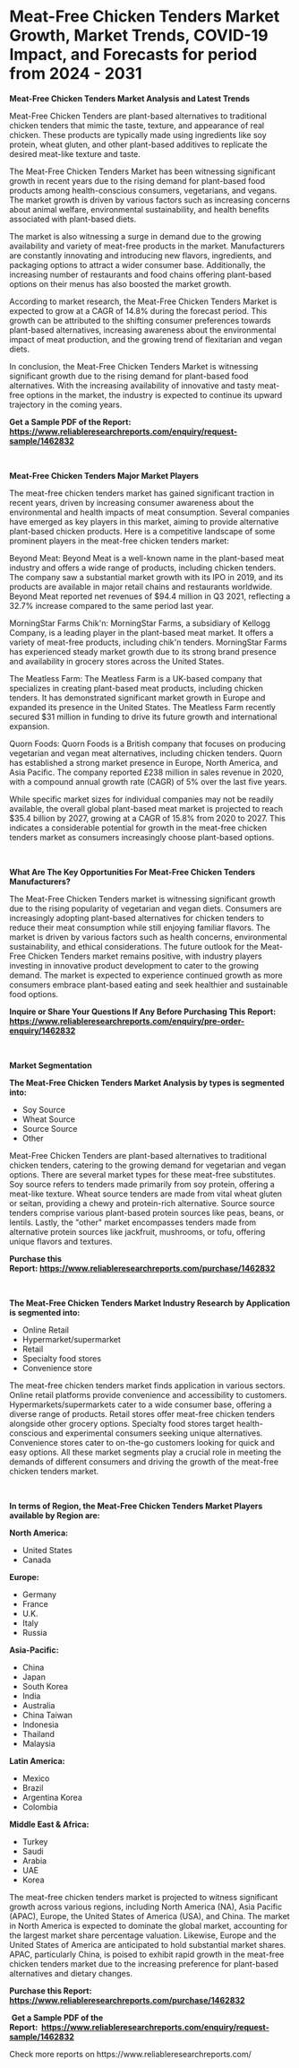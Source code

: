 <p><h1>Meat-Free Chicken Tenders Market Growth, Market Trends, COVID-19 Impact, and Forecasts for period from 2024 - 2031</h1></p><p><strong>Meat-Free Chicken Tenders Market Analysis and Latest Trends</strong></p>
<p><p>Meat-Free Chicken Tenders are plant-based alternatives to traditional chicken tenders that mimic the taste, texture, and appearance of real chicken. These products are typically made using ingredients like soy protein, wheat gluten, and other plant-based additives to replicate the desired meat-like texture and taste.</p><p>The Meat-Free Chicken Tenders Market has been witnessing significant growth in recent years due to the rising demand for plant-based food products among health-conscious consumers, vegetarians, and vegans. The market growth is driven by various factors such as increasing concerns about animal welfare, environmental sustainability, and health benefits associated with plant-based diets.</p><p>The market is also witnessing a surge in demand due to the growing availability and variety of meat-free products in the market. Manufacturers are constantly innovating and introducing new flavors, ingredients, and packaging options to attract a wider consumer base. Additionally, the increasing number of restaurants and food chains offering plant-based options on their menus has also boosted the market growth.</p><p>According to market research, the Meat-Free Chicken Tenders Market is expected to grow at a CAGR of 14.8% during the forecast period. This growth can be attributed to the shifting consumer preferences towards plant-based alternatives, increasing awareness about the environmental impact of meat production, and the growing trend of flexitarian and vegan diets.</p><p>In conclusion, the Meat-Free Chicken Tenders Market is witnessing significant growth due to the rising demand for plant-based food alternatives. With the increasing availability of innovative and tasty meat-free options in the market, the industry is expected to continue its upward trajectory in the coming years.</p></p>
<p><strong>Get a Sample PDF of the Report:&nbsp; <a href="https://www.reliableresearchreports.com/enquiry/request-sample/1462832">https://www.reliableresearchreports.com/enquiry/request-sample/1462832</a></strong></p>
<p>&nbsp;</p>
<p><strong>Meat-Free Chicken Tenders Major Market Players</strong></p>
<p><p>The meat-free chicken tenders market has gained significant traction in recent years, driven by increasing consumer awareness about the environmental and health impacts of meat consumption. Several companies have emerged as key players in this market, aiming to provide alternative plant-based chicken products. Here is a competitive landscape of some prominent players in the meat-free chicken tenders market:</p><p>Beyond Meat: Beyond Meat is a well-known name in the plant-based meat industry and offers a wide range of products, including chicken tenders. The company saw a substantial market growth with its IPO in 2019, and its products are available in major retail chains and restaurants worldwide. Beyond Meat reported net revenues of $94.4 million in Q3 2021, reflecting a 32.7% increase compared to the same period last year.</p><p>MorningStar Farms Chik'n: MorningStar Farms, a subsidiary of Kellogg Company, is a leading player in the plant-based meat market. It offers a variety of meat-free products, including chik'n tenders. MorningStar Farms has experienced steady market growth due to its strong brand presence and availability in grocery stores across the United States.</p><p>The Meatless Farm: The Meatless Farm is a UK-based company that specializes in creating plant-based meat products, including chicken tenders. It has demonstrated significant market growth in Europe and expanded its presence in the United States. The Meatless Farm recently secured $31 million in funding to drive its future growth and international expansion.</p><p>Quorn Foods: Quorn Foods is a British company that focuses on producing vegetarian and vegan meat alternatives, including chicken tenders. Quorn has established a strong market presence in Europe, North America, and Asia Pacific. The company reported £238 million in sales revenue in 2020, with a compound annual growth rate (CAGR) of 5% over the last five years.</p><p>While specific market sizes for individual companies may not be readily available, the overall global plant-based meat market is projected to reach $35.4 billion by 2027, growing at a CAGR of 15.8% from 2020 to 2027. This indicates a considerable potential for growth in the meat-free chicken tenders market as consumers increasingly choose plant-based options.</p></p>
<p>&nbsp;</p>
<p><strong>What Are The Key Opportunities For Meat-Free Chicken Tenders Manufacturers?</strong></p>
<p><p>The Meat-Free Chicken Tenders market is witnessing significant growth due to the rising popularity of vegetarian and vegan diets. Consumers are increasingly adopting plant-based alternatives for chicken tenders to reduce their meat consumption while still enjoying familiar flavors. The market is driven by various factors such as health concerns, environmental sustainability, and ethical considerations. The future outlook for the Meat-Free Chicken Tenders market remains positive, with industry players investing in innovative product development to cater to the growing demand. The market is expected to experience continued growth as more consumers embrace plant-based eating and seek healthier and sustainable food options.</p></p>
<p><strong>Inquire or Share Your Questions If Any Before Purchasing This Report: <a href="https://www.reliableresearchreports.com/enquiry/pre-order-enquiry/1462832">https://www.reliableresearchreports.com/enquiry/pre-order-enquiry/1462832</a></strong></p>
<p>&nbsp;</p>
<p><strong>Market Segmentation</strong></p>
<p><strong>The Meat-Free Chicken Tenders Market Analysis by types is segmented into:</strong></p>
<p><ul><li>Soy Source</li><li>Wheat Source</li><li>Source Source</li><li>Other</li></ul></p>
<p><p>Meat-Free Chicken Tenders are plant-based alternatives to traditional chicken tenders, catering to the growing demand for vegetarian and vegan options. There are several market types for these meat-free substitutes. Soy source refers to tenders made primarily from soy protein, offering a meat-like texture. Wheat source tenders are made from vital wheat gluten or seitan, providing a chewy and protein-rich alternative. Source source tenders comprise various plant-based protein sources like peas, beans, or lentils. Lastly, the "other" market encompasses tenders made from alternative protein sources like jackfruit, mushrooms, or tofu, offering unique flavors and textures.</p></p>
<p><strong>Purchase this Report:&nbsp;<a href="https://www.reliableresearchreports.com/purchase/1462832">https://www.reliableresearchreports.com/purchase/1462832</a></strong></p>
<p>&nbsp;</p>
<p><strong>The Meat-Free Chicken Tenders Market Industry Research by Application is segmented into:</strong></p>
<p><ul><li>Online Retail</li><li>Hypermarket/supermarket</li><li>Retail</li><li>Specialty food stores</li><li>Convenience store</li></ul></p>
<p><p>The meat-free chicken tenders market finds application in various sectors. Online retail platforms provide convenience and accessibility to customers. Hypermarkets/supermarkets cater to a wide consumer base, offering a diverse range of products. Retail stores offer meat-free chicken tenders alongside other grocery options. Specialty food stores target health-conscious and experimental consumers seeking unique alternatives. Convenience stores cater to on-the-go customers looking for quick and easy options. All these market segments play a crucial role in meeting the demands of different consumers and driving the growth of the meat-free chicken tenders market.</p></p>
<p>&nbsp;</p>
<p><strong>In terms of Region, the Meat-Free Chicken Tenders Market Players available by Region are:</strong></p>
<p>
    <p> <strong> North America: </strong>
        <ul>
            <li>United States</li>
            <li>Canada</li>
        </ul>
        </p> 
    <p> <strong> Europe: </strong>
        <ul>
            <li>Germany</li>
            <li>France</li>
            <li>U.K.</li>
            <li>Italy</li>
            <li>Russia</li>
        </ul>
        </p> 
    <p> <strong> Asia-Pacific: </strong>
        <ul>
            <li>China</li>
            <li>Japan</li>
            <li>South Korea</li>
            <li>India</li>
            <li>Australia</li>
            <li>China Taiwan</li>
            <li>Indonesia</li>
            <li>Thailand</li>
            <li>Malaysia</li>
        </ul>
        </p> 
    <p> <strong> Latin America: </strong>
        <ul>
            <li>Mexico</li>
            <li>Brazil</li>
            <li>Argentina Korea</li>
            <li>Colombia</li>
        </ul>
        </p> 
    <p> <strong> Middle East & Africa: </strong>
        <ul>
            <li>Turkey</li>
            <li>Saudi</li>
            <li>Arabia</li>
            <li>UAE</li>
            <li>Korea</li>
        </ul>
    </p>
    </p>
<p><p>The meat-free chicken tenders market is projected to witness significant growth across various regions, including North America (NA), Asia Pacific (APAC), Europe, the United States of America (USA), and China. The market in North America is expected to dominate the global market, accounting for the largest market share percentage valuation. Likewise, Europe and the United States of America are anticipated to hold substantial market shares. APAC, particularly China, is poised to exhibit rapid growth in the meat-free chicken tenders market due to the increasing preference for plant-based alternatives and dietary changes.</p></p>
<p><strong>Purchase this Report: <a href="https://www.reliableresearchreports.com/purchase/1462832">https://www.reliableresearchreports.com/purchase/1462832</a></strong></p>
<p>&nbsp;<strong>Get a Sample PDF of the Report:&nbsp;&nbsp;<a href="https://www.reliableresearchreports.com/enquiry/request-sample/1462832">https://www.reliableresearchreports.com/enquiry/request-sample/1462832</a></strong></p>
<p><strong></strong></p>
<p>Check more reports on https://www.reliableresearchreports.com/</p>
